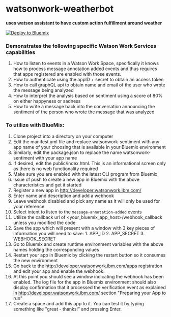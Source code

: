 # watsonwork-weatherbot
**uses watson assistant to have custom action fulfillment around weather**

[![Deploy to Bluemix](https://bluemix.net/deploy/button.png)](https://bluemix.net/deploy?repository=https://github.com/jarusso/watsonwork-weatherbotj&branch=master)

### Demonstrates the following specific Watson Work Services capabilities

1. How to listen to events in a Watson Work Space, specifically it knows how to process message annotation added events and thus requires that apps registered are enabled with those events.
2. How to authenticate using the appID + secret to obtain an access token
3. How to call graphQL api to obtain name and email of the user who wrote the message being analyzed
4. How to interpret the analysis based on sentiment using a score of 80% on either happyness or sadness
5. How to write a message back into the conversation announcing the sentiment of the person who wrote the message that was analyzed

### To utilize with BlueMix:

1. Clone project into a directory on your computer
2. Edit the manifest.yml file and replace watsonwork-sentiment with any app name of your choosing that is available in your Bluemix environment
3. Similarly, edit the package.json to replace the name watsonwork-sentiment with your app name
4. If desired, edit the public/index.html.  This is an informational screen only as there is no web functionality required
5. Make sure you are enabled with the latest CLI program from Bluemix
6. Issue cf push to create a new app in Bluemix with the above characteristics and get it started
7. Register a new app in http://developer.watsonwork.ibm.com/
  1. Enter name and description and add a webhook
  2. Leave webhook disabled and pick any name as it will only be used for your reference
  3. Select intent to listen to the `message-annotation-added` events
  4. Utilize the callback url of <your_bluemix_app_host>/webhook_callback unless you modified the code
  5. Save the app which will present with a window with 3 key pieces of information you will need to save:
    1. APP_ID
    2. APP_SECRET
    3. WEBHOOK_SECRET
8. Go to Bluemix and create runtime environment variables with the above names holding the corresponding values
9. Restart your app in Bluemix by clicking the restart button so it consumes the new environment
10. Go back to the http://developer.watsonwork.ibm.com/apps registration and edit your app and enable the webhook.
11. At this point you should see a window indicating the webhook has been enabled.  The log file for the app in Bluemix environment should also display confirmation that it processed the verification event as explained in http://developer.watsonwork.ibm.com/ section "Preparing your App to run"
12. Create a space and add this app to it.  You can test it by typing something like "great - thanks!" and pressing Enter.

